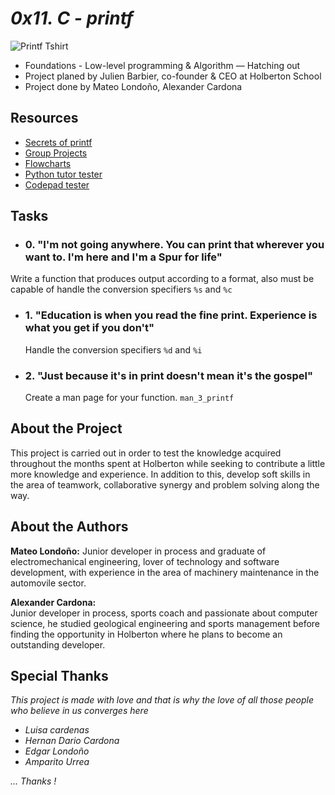 # *0x11. C - printf*
![Printf Tshirt](http://cdn.shopify.com/s/files/1/0984/4522/products/hello-world-tshirt-red.jpg-11_1024x1024.jpg?v=1573567824)
-   Foundations - Low-level programming & Algorithm ― Hatching out
-   Project planed by Julien Barbier, co-founder & CEO at Holberton School
-   Project done by Mateo Londoño, Alexander Cardona

## Resources


-   [Secrets of printf](https://intranet.hbtn.io/rltoken/lQ4Ecz5ZX_H3fk2qhKO-RA "Secrets of printf")
-   [Group Projects](https://intranet.hbtn.io/concepts/111)
-   [Flowcharts](https://intranet.hbtn.io/concepts/130)
-   [Python tutor tester](http://pythontutor.com/visualize.html#mode=edit "Python tutor tester")
 -  [Codepad tester](http://codepad.org "Codepad tester")

## Tasks
- ### 0. "I'm not going anywhere. You can print that wherever you want to. I'm here and I'm a Spur for life"
Write a function that produces output according to a format, also must be capable of handle the conversion specifiers `%s` and  `%c`
- ### 1. "Education is when you read the fine print. Experience is what you get if you don't"
	Handle the conversion specifiers `%d` and  `%i`
- ### 2. "Just because it's in print doesn't mean it's the gospel"
	Create a man page for your function. `man_3_printf`
	
## About the Project
  
This project is carried out in order to test the knowledge acquired throughout the months spent at Holberton while seeking to contribute a little more knowledge and experience. In addition to this, develop soft skills in the area of ​​teamwork, collaborative synergy and problem solving along the way.

## About the Authors
**Mateo Londoño:** Junior developer in process and graduate of electromechanical engineering, lover of technology and software development, with experience in the area of machinery maintenance in the automovile sector. 

**Alexander Cardona:**   
Junior developer in process, sports coach and passionate about computer science, he studied geological engineering and sports management before finding the opportunity in Holberton where he plans to become an outstanding developer.

## Special Thanks

  
*This project is made with love and that is why the love of all those people who believe in us converges here*
- *Luisa cardenas* 
- *Hernan Dario Cardona*
- *Edgar Londoño*
- *Amparito Urrea*

*... Thanks !*
